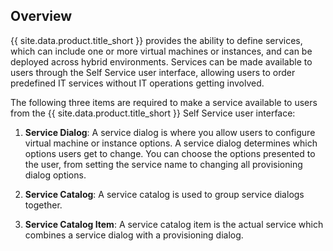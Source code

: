 ## Overview

{{ site.data.product.title_short }} provides the ability to define services, which can
include one or more virtual machines or instances, and can be deployed
across hybrid environments. Services can be made available to users
through the Self Service user interface, allowing users to order
predefined IT services without IT operations getting involved.

The following three items are required to make a service available to
users from the {{ site.data.product.title_short }} Self Service user interface:

1.  **Service Dialog**: A service dialog is where you allow users to
    configure virtual machine or instance options. A service dialog
    determines which options users get to change. You can choose the
    options presented to the user, from setting the service name to
    changing all provisioning dialog options.

2.  **Service Catalog**: A service catalog is used to group service
    dialogs together.

3.  **Service Catalog Item**: A service catalog item is the actual
    service which combines a service dialog with a provisioning dialog.
